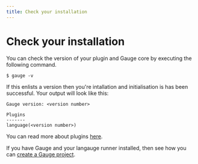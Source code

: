 ```yaml
---
title: Check your installation
---
```


# Check your installation

You can check the version of your plugin and Gauge core by executing the following command.

```
$ gauge -v
```

If this enlists a version then you're intallation and initialisation is has been successful. Your output will look like this:
```
Gauge version: <version number>

Plugins
-------
language(<version number>)

```

You can read more about plugins [here](../plugins/index.html).

If you have Gauge and your langauge runner installed, then see how you can [create a Gauge project](creating_a_gauge_project.md).
